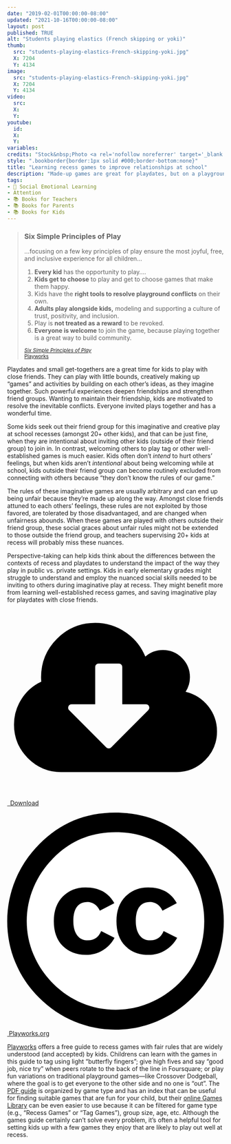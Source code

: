 ```yaml
---
date: "2019-02-01T00:00:00-08:00"
updated: "2021-10-16T00:00:00-08:00"
layout: post
published: TRUE
alt: "Students playing elastics (French skipping or yoki)"
thumb:
  src: "students-playing-elastics-French-skipping-yoki.jpg"
  X: 7204
  Y: 4134
image:
  src: "students-playing-elastics-French-skipping-yoki.jpg"
  X: 7204
  Y: 4134
video:
  src: 
  X: 
  Y: 
youtube:
  id:
  X:
  Y:
variables:
credits: "Stock&nbsp;Photo <a rel='nofollow noreferrer' target='_blank' href='https://www.dreamstime.com/stock-photo-group-kids-play-hopscotch-school-elastic-ropes-together-street-image97428232'>&copy;</a>&nbsp;Sergey Novikov"
style: ".bookborder{border:1px solid #000;border-bottom:none}"
title: "Learning recess games to improve relationships at school"
description: "Made-up games are great for playdates, but on a playground with 20+ kids, they can lead to conflicts and others feeling excluded or treated unfairly."
tags:
- 💛 Social Emotional Learning
- Attention
- 📚 Books for Teachers
- 📚 Books for Parents
- 📚 Books for Kids
---
```

<blockquote><div>
<h3>Six Simple Principles of Play</h3>
<p>&hellip;focusing on a few key principles of play ensure the most joyful, free, and inclusive experience for all children&hellip;</p>
<ol type="1" start="1">
    <li><strong>Every kid</strong> has the opportunity to play&hellip;.</li>
    <li><strong>Kids get to choose</strong> to play and get to choose games that make them happy.</li>
    <li>Kids have the <strong>right tools to resolve playground conflicts</strong> on their own.</li>
    <li><strong>Adults play alongside kids,</strong> modeling and supporting a culture of trust, positivity, and inclusion.</li>
    <li>Play is <strong>not treated as a reward</strong> to be revoked.</li>
    <li><strong>Everyone is welcome</strong> to join the game, because playing together is a great way to build community.</li>
</ol>
<div class="citation"><small><a rel="nofollow noreferrer" target="_blank" href="https://www.playworks.org/about/why-play/principles-of-play/" title="Six Simple Principles of Play"><cite>Six Simple Principles of Play</cite></a><br><a rel="nofollow noreferrer" target="_blank" href="https://www.playworks.org/">Playworks</a></small></div>
</div></blockquote>
<p>Playdates and small get-togethers are a great time for kids to play with close friends. They can play with little bounds, creatively making up “games” and activities by building on each other’s ideas, as they imagine together. Such powerful experiences deepen friendships and strengthen friend groups. Wanting to maintain their friendship, kids are motivated to resolve the inevitable conflicts. Everyone invited plays together and has a wonderful time.</p>
<p>Some kids seek out their friend group for this imaginative and creative play at school recesses (amongst 20+ other kids), and that can be just fine, when they are intentional about inviting other kids (outside of their friend group) to join in. In contrast, welcoming others to play tag or other well-established games is much easier. Kids often don’t <i>intend</i> to hurt others’ feelings, but when kids aren’t <i>intentional</i> about being welcoming while at school, kids outside their friend group can become routinely excluded from connecting with others because “they don’t know the rules of our game.”</p>
<p>The rules of these imaginative games are usually arbitrary and can end up being unfair because they’re made up along the way. Amongst close friends attuned to each others’ feelings, these rules are not exploited by those favored, are tolerated by those disadvantaged, and are changed when unfairness abounds. When these games are played with others outside their friend group, these social graces about unfair rules might not be extended to those outside the friend group, and teachers supervising 20+ kids at recess will probably miss these nuances.</p>
<p>Perspective-taking can help kids think about the differences between the contexts of recess and playdates to understand the impact of the way they play in public vs. private settings. Kids in early elementary grades might struggle to understand and employ the nuanced social skills needed to be inviting to others during imaginative play at recess. They might benefit more from learning well-established recess games, and saving imaginative play for playdates with close friends.</p>
<div class="float right side">
	<div>
		<a rel="nofollow" href="{{site.url}}/Playworks-Game-Guide.pdf"><amp-img alt="Playworks Game Guide" width="414" height="536" src="{{site.cache}}/books/Playworks-Game-Guide.jpg" sizes="calc(8.625rem - 2px)" class="bookborder"></amp-img></a>
        <a class="download" rel="nofollow" href="{{site.url}}/Playworks-Game-Guide.pdf" download="CDavidMaxey.com-Playworks-Game-Guide.pdf"><div><svg id="svg-download" class="fontawesome" xmlns="http://www.w3.org/2000/svg" viewBox="0 0 2048 1792"><path d="M1344 928q0-14-9-23t-23-9h-224v-352q0-13-9.5-22.5t-22.5-9.5h-192q-13 0-22.5 9.5t-9.5 22.5v352h-224q-13 0-22.5 9.5t-9.5 22.5q0 14 9 23l352 352q9 9 23 9t23-9l351-351q10-12 10-24zm640 224q0 159-112.5 271.5t-271.5 112.5h-1088q-185 0-316.5-131.5t-131.5-316.5q0-130 70-240t188-165q-2-30-2-43 0-212 150-362t362-150q156 0 285.5 87t188.5 231q71-62 166-62 106 0 181 75t75 181q0 76-41 138 130 31 213.5 135.5t83.5 238.5z"/></svg>&ensp;Download</div></a>
	</div>
    <p class="credits"><a rel="nofollow noreferrer" target="_blank" href="https://www.playworks.org/game-library/"><svg xmlns="http://www.w3.org/2000/svg" viewBox="5.5 -3.5 64 64" enable-background="new 5.5 -3.5 64 64"><circle fill="#fff" cx="37.785" cy="28.501" r="28.836"></circle><path d="M37.441-3.5c8.951 0 16.572 3.125 22.857 9.372 3.008 3.009 5.295 6.448 6.857 10.314 1.561 3.867 2.344 7.971 2.344 12.314 0 4.381-.773 8.486-2.314 12.313-1.543 3.828-3.82 7.21-6.828 10.143-3.123 3.085-6.666 5.448-10.629 7.086-3.961 1.638-8.057 2.457-12.285 2.457s-8.276-.808-12.143-2.429c-3.866-1.618-7.333-3.961-10.4-7.027-3.067-3.066-5.4-6.524-7-10.372s-2.4-7.904-2.4-12.171c0-4.229.809-8.295 2.428-12.2 1.619-3.905 3.972-7.4 7.057-10.486 6.095-6.208 13.58-9.314 22.456-9.314zm.116 5.772c-7.314 0-13.467 2.553-18.458 7.657-2.515 2.553-4.448 5.419-5.8 8.6-1.354 3.181-2.029 6.505-2.029 9.972 0 3.429.675 6.734 2.029 9.913 1.353 3.183 3.285 6.021 5.8 8.516 2.514 2.496 5.351 4.399 8.515 5.715 3.161 1.314 6.476 1.971 9.943 1.971 3.428 0 6.75-.665 9.973-1.999 3.219-1.335 6.121-3.257 8.713-5.771 4.99-4.876 7.484-10.99 7.484-18.344 0-3.543-.648-6.895-1.943-10.057-1.293-3.162-3.18-5.98-5.654-8.458-5.146-5.143-11.335-7.715-18.573-7.715zm-.401 20.915l-4.287 2.229c-.458-.951-1.019-1.619-1.685-2-.667-.38-1.286-.571-1.858-.571-2.856 0-4.286 1.885-4.286 5.657 0 1.714.362 3.084 1.085 4.113.724 1.029 1.791 1.544 3.201 1.544 1.867 0 3.181-.915 3.944-2.743l3.942 2c-.838 1.563-2 2.791-3.486 3.686-1.484.896-3.123 1.343-4.914 1.343-2.857 0-5.163-.875-6.915-2.629-1.752-1.752-2.628-4.19-2.628-7.313 0-3.048.886-5.466 2.657-7.257 1.771-1.79 4.009-2.686 6.715-2.686 3.963-.002 6.8 1.541 8.515 4.627zm18.457 0l-4.229 2.229c-.457-.951-1.02-1.619-1.686-2-.668-.38-1.307-.571-1.914-.571-2.857 0-4.287 1.885-4.287 5.657 0 1.714.363 3.084 1.086 4.113.723 1.029 1.789 1.544 3.201 1.544 1.865 0 3.18-.915 3.941-2.743l4 2c-.875 1.563-2.057 2.791-3.541 3.686-1.486.896-3.105 1.343-4.857 1.343-2.896 0-5.209-.875-6.941-2.629-1.736-1.752-2.602-4.19-2.602-7.313 0-3.048.885-5.466 2.658-7.257 1.77-1.79 4.008-2.686 6.713-2.686 3.962-.002 6.783 1.541 8.458 4.627z"></path></svg>&nbsp;Playworks.org</a></p>
</div>
<p><a rel="nofollow noreferrer" target="_blank" href="https://www.playworks.org/game-library/">Playworks</a> offers a free guide to recess games with fair rules that are widely understood (and accepted) by kids. Childrens can learn with the games in this guide to tag using light “butterfly fingers”; give high fives and say “good job, nice try” when peers rotate to the back of the line in Foursquare; or play fun variations on traditional playground games&mdash;like Crossover Dodgeball, where the goal is to get everyone to the other side and no one is “out”. The <a rel="nofollow" href="{{site.url}}/Playworks-Game-Guide.pdf">PDF guide</a> is organized by game type and has an index that can be useful for finding suitable games that are fun for your child, but their <a rel="nofollow noreferrer" target="_blank" href="https://www.playworks.org/game-library/">online Games Library</a> can be even easier to use because it can be filtered for game type (e.g., “Recess Games” or “Tag Games”), group size, age, etc. Although the games guide certainly can’t solve every problem, it’s often a helpful tool for setting kids up with a few games they enjoy that are likely to play out well at recess.</p>